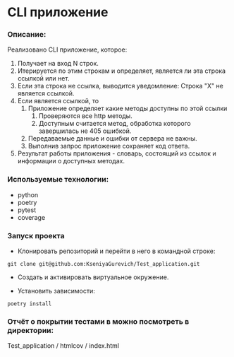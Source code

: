# CLI приложение
### Описание:

Реализовано CLI приложение, которое:

1) Получает на вход N строк.
2) Итерируется по этим строкам и определяет, является ли эта строка ссылкой или нет.
3) Если эта строка не ссылка, выводится уведомление: Строка "X" не является ссылкой.
4) Если является ссылкой, то
	1) Приложение определяет какие методы доступны по этой ссылки
		1) Проверяются все http методы.
		2) Доступным считается метод, обработка которого завершилась не 405 ошибкой.
	3) Передаваемые данные и ошибки от сервера не важны.
	4) Выполнив запрос приложение сохраняет код ответа.
6) Результат работы приложения -  словарь, состоящий из ссылок и информации о доступных методах.

### Используемые технологии: 
- python
- poetry
- pytest
- coverage

### Запуск проекта

- Клонировать репозиторий и перейти в него в командной строке:
```
git clone git@github.com:KseniyaGurevich/Test_application.git
```

- Cоздать и активировать виртуальное окружение.

- Установить зависимости:
```
poetry install
```

### Отчёт о покрытии тестами в можно посмотреть в директории:

Test_application / htmlcov / index.html